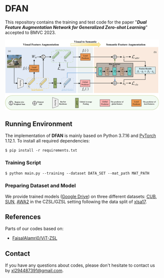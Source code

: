 # DFAN


This repository contains the training and test code for the paper  "***Dual Feature Augmentation Network for
Generalized Zero-shot Learning***" accepted to BMVC 2023. 

![](figures/architecture.png)

## Running Environment
The implementation of **DFAN** is mainly based on Python 3.7.16 and [PyTorch](https://pytorch.org/) 1.12.1. To install all required dependencies:
```
$ pip install -r requirements.txt
```

### Training Script
```
$ python main.py --training --dataset DATA_SET --mat_path MAT_PATH
```


### Preparing Dataset and Model

We provide trained models ([Google Drive](https://drive.google.com/drive/folders/1PQkewCqlEl8FbgFOboB7WqmGgIvN95x9?usp=sharing)) on three different datasets: [CUB](http://www.vision.caltech.edu/visipedia/CUB-200-2011.html), [SUN](http://cs.brown.edu/~gmpatter/sunattributes.html), [AWA2](http://cvml.ist.ac.at/AwA2/) in the CZSL/GZSL setting following the data split of [xlsa17](http://datasets.d2.mpi-inf.mpg.de/xian/xlsa17.zip). 



## References
Parts of our codes based on:
* [FaisalAlamri0/ViT-ZSL](https://github.com/FaisalAlamri0/ViT-ZSL)

## Contact
If you have any questions about codes, please don't hesitate to contact us by xl294487391@gmail.com.
